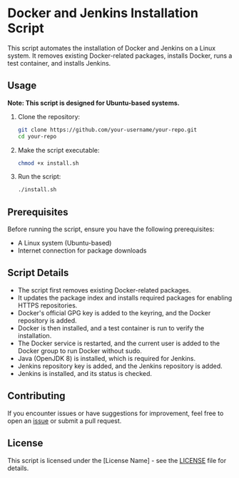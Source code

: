 # Docker and Jenkins Installation Script

This script automates the installation of Docker and Jenkins on a Linux system. It removes existing Docker-related packages, installs Docker, runs a test container, and installs Jenkins.

## Usage

**Note: This script is designed for Ubuntu-based systems.**

1. Clone the repository:

    ```bash
    git clone https://github.com/your-username/your-repo.git
    cd your-repo
    ```

2. Make the script executable:

    ```bash
    chmod +x install.sh
    ```

3. Run the script:

    ```bash
    ./install.sh
    ```

## Prerequisites

Before running the script, ensure you have the following prerequisites:

- A Linux system (Ubuntu-based)
- Internet connection for package downloads

## Script Details

- The script first removes existing Docker-related packages.
- It updates the package index and installs required packages for enabling HTTPS repositories.
- Docker's official GPG key is added to the keyring, and the Docker repository is added.
- Docker is then installed, and a test container is run to verify the installation.
- The Docker service is restarted, and the current user is added to the Docker group to run Docker without sudo.
- Java (OpenJDK 8) is installed, which is required for Jenkins.
- Jenkins repository key is added, and the Jenkins repository is added.
- Jenkins is installed, and its status is checked.

## Contributing

If you encounter issues or have suggestions for improvement, feel free to open an [issue](https://github.com/GiorgosIlia/Docker-Jenkins-install-script-/issues) or submit a pull request.

## License

This script is licensed under the [License Name] - see the [LICENSE](LICENSE) file for details.
